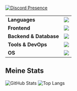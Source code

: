 [![Discord Presence](https://lanyard.cnrad.dev/api/815555114718855178?theme=dark&hideDiscrim=true&borderRadius=10px)](https://discord.com/users/815555114718855178)



<table>
  <tr>
    <td><strong>Languages</strong></td>
    <td><img src="https://camo.githubusercontent.com/d976ea6001959d15ed11a1c3c48474297b09267001ec8db585bc5874389e33a2/68747470733a2f2f736b696c6c69636f6e732e6465762f69636f6e733f693d707974686f6e2c6a73" /></td>
  </tr>
  <tr>
    <td><strong>Frontend</strong></td>
    <td><img src="https://camo.githubusercontent.com/e3e75e136a1eb0dc5aca7fb824738e2b4d94e4cf0ee114c01b7c5ee47743ce14/68747470733a2f2f736b696c6c69636f6e732e6465762f69636f6e733f693d68746d6c2c6373732c6d64" /></td>
  </tr>
  <tr>
    <td><strong>Backend & Database</strong></td>
    <td><img src="https://camo.githubusercontent.com/b62ee9094ebec8e6beae86156dc5cc7947a33b88944757294163b2791f1f16fb/68747470733a2f2f736b696c6c69636f6e732e6465762f69636f6e733f693d646973636f72642c626f74732c6d7973716c" /></td>
  </tr>
  <tr>
    <td><strong>Tools & DevOps</strong></td>
    <td><img src="https://camo.githubusercontent.com/7c7cb1bd23763f21568eeb2736a663d415fb8138654404d262478f95b4c61757/68747470733a2f2f736b696c6c69636f6e732e6465762f69636f6e733f693d6769742c6769746875622c636c6f7564666c6172652c7673636f64652c696465612c7079636861726d2c77656273746f726d" /></td>
  </tr>
  <tr>
    <td><strong>OS</strong></td>
    <td><img src="https://camo.githubusercontent.com/778c78186c9beb84f2ae1c8e099b722121bda9fe4355c5e7072333fd1a00fb96/68747470733a2f2f736b696c6c69636f6e732e6465762f69636f6e733f693d77696e646f77732c6c696e75782c7562756e74752c64656269616e" /></td>
  </tr>
</table>



## Meine Stats


![GitHub Stats](https://github-readme-stats.vercel.app/api?username=Lelus1988&show_icons=true&theme=dark)
![Top Langs](https://github-readme-stats.vercel.app/api/top-langs/?username=Lelus1988&layout=compact&theme=dark)

